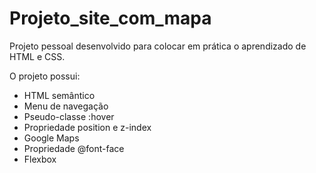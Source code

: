# Projeto_site_com_mapa

Projeto pessoal desenvolvido para colocar em prática o aprendizado de HTML e CSS. 

O projeto possui:

- HTML semântico
- Menu de navegação
- Pseudo-classe :hover
- Propriedade position e z-index
- Google Maps
- Propriedade @font-face
- Flexbox
